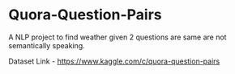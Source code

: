 # Quora-Question-Pairs


A NLP project to find weather given 2 questions are same are not semantically speaking.

Dataset Link - https://www.kaggle.com/c/quora-question-pairs
